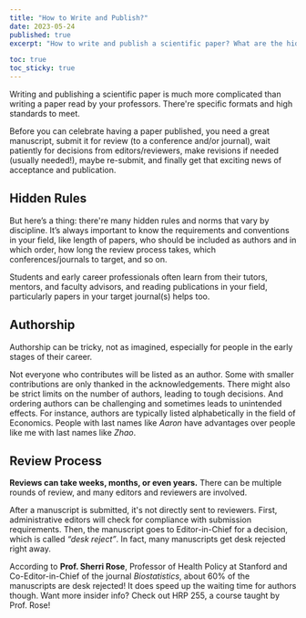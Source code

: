 ```yaml
---
title: "How to Write and Publish?"
date: 2023-05-24
published: true
excerpt: "How to write and publish a scientific paper? What are the hidden rules?"

toc: true
toc_sticky: true
---
```


Writing and publishing a scientific paper is much more complicated than writing a paper read by your professors. There're specific formats and high standards to meet. 

Before you can celebrate having a paper published, you need a great manuscript, submit it for review (to a conference and/or journal), wait patiently for decisions from editors/reviewers, make revisions if needed (usually needed!), maybe re-submit, and finally get that exciting news of acceptance and publication.

## Hidden Rules

But here’s a thing: there're many hidden rules and norms that vary by discipline. It’s always important to know the requirements and conventions in your field, like length of papers, who should be included as authors and in which order, how long the review process takes, which conferences/journals to target, and so on. 

Students and early career professionals often learn from their tutors, mentors, and faculty advisors, and reading publications in your field, particularly papers in your target journal(s) helps too.

## Authorship

Authorship can be tricky, not as imagined, especially for people in the early stages of their career.

Not everyone who contributes will be listed as an author. Some with smaller contributions are only thanked in the acknowledgements. There might also be strict limits on the number of authors, leading to tough decisions. And ordering authors can be challenging and sometimes leads to unintended effects. For instance, authors are typically listed alphabetically in the field of Economics. People with last names like *Aaron* have advantages over people like me with last names like *Zhao*.

## Review Process

**Reviews can take weeks, months, or even years.** There can be multiple rounds of review, and many editors and reviewers are involved. 

After a manuscript is submitted, it's not directly sent to reviewers. First, administrative editors will check for compliance with submission requirements. Then, the manuscript goes to Editor-in-Chief for a decision, which is called *“desk reject”*. In fact, many manuscripts get desk rejected right away. 

According to **Prof. Sherri Rose**, Professor of Health Policy at Stanford and Co-Editor-in-Chief of the journal *Biostatistics*, about 60% of the manuscripts are desk rejected! It does speed up the waiting time for authors though. Want more insider info? Check out HRP 255, a course taught by Prof. Rose!
